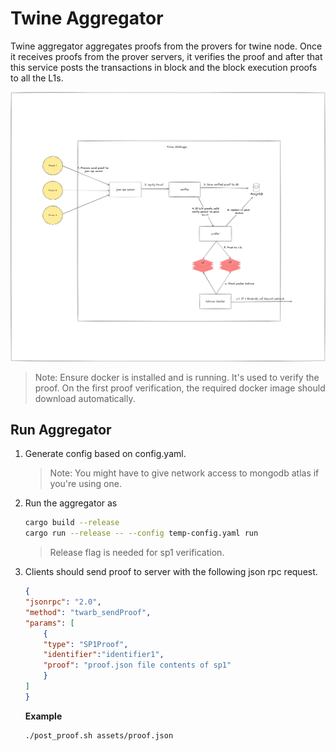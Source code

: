 # Twine Aggregator

Twine aggregator aggregates proofs from the provers for twine node. Once it receives proofs from the prover servers, it verifies the proof and after that this service posts the transactions in block and the block execution proofs to all the L1s.

![Twine Aggregator Architecture](./assets/image.png)

> Note: Ensure docker is installed and is running. It's used to verify the proof. On the first proof verification, the required docker image should download automatically.

## Run Aggregator
1. Generate config based on config.yaml.
    > Note: You might have to give network access to mongodb atlas if you're using one.



2. Run the aggregator as
    ```sh
    cargo build --release
    cargo run --release -- --config temp-config.yaml run
    ```

    > Release flag is needed for sp1 verification.

3. Clients should send proof to server with the following json rpc request. 
    ```json
    {
    "jsonrpc": "2.0",
    "method": "twarb_sendProof",
    "params": [
        {
        "type": "SP1Proof",
        "identifier":"identifier1",
        "proof": "proof.json file contents of sp1"
        }
    ]
    }
    ```
    **Example**
    ```sh
    ./post_proof.sh assets/proof.json
    ```